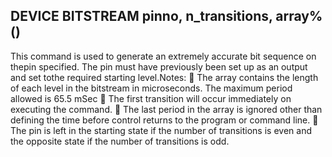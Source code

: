 ## DEVICE BITSTREAM pinno, n_transitions, array%()

This command is used to generate an extremely accurate bit sequence on thepin specified. The pin must have previously been set up as an output and set tothe required starting level.Notes:  The array contains the length of each level in the bitstream in microseconds. The maximum period allowed is 65.5 mSec  The first transition will occur immediately on executing the command.  The last period in the array is ignored other than defining the time before control returns to the program or command line.  The pin is left in the starting state if the number of transitions is even and the opposite state if the number of transitions is odd.